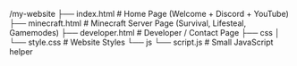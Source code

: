/my-website
  ├── index.html        # Home Page (Welcome + Discord + YouTube)
  ├── minecraft.html    # Minecraft Server Page (Survival, Lifesteal, Gamemodes)
  ├── developer.html    # Developer / Contact Page
  ├── css
  │    └── style.css    # Website Styles
  └── js
       └── script.js    # Small JavaScript helper
